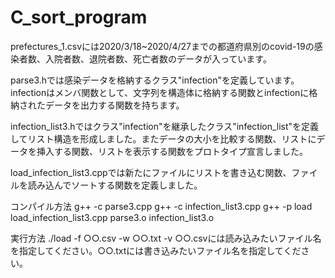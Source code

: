 # C_sort_program

prefectures_1.csvには2020/3/18~2020/4/27までの都道府県別のcovid-19の感染者数、入院者数、退院者数、死亡者数のデータが入っています。

parse3.hでは感染データを格納するクラス"infection"を定義しています。infectionはメンバ関数として、文字列を構造体に格納する関数とinfectionに格納されたデータを出力する関数を持ちます。


infection_list3.hではクラス"infection"を継承したクラス"infection_list"を定義してリスト構造を形成しました。またデータの大小を比較する関数、リストにデータを挿入する関数、リストを表示する関数をプロトタイプ宣言しました。

load_infection_list3.cppでは新たにファイルにリストを書き込む関数、ファイルを読み込んでソートする関数を定義しました。

コンパイル方法
g++ -c parse3.cpp
g++ -c infection_list3.cpp
g++ -p load load_infection_list3.cpp parse3.o infection_list3.o

実行方法
./load -f ○○.csv -w ○○.txt -v
○○.csvには読み込みたいファイル名を指定してください。○○.txtには書き込みたいファイル名を指定してください。
